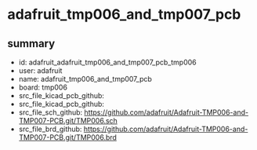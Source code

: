 # adafruit_tmp006_and_tmp007_pcb
 
## summary 
* id: adafruit_adafruit_tmp006_and_tmp007_pcb_tmp006
* user: adafruit
* name: adafruit_tmp006_and_tmp007_pcb
* board: tmp006
* src_file_kicad_pcb_github: 
* src_file_kicad_pcb_github: 
* src_file_sch_github: https://github.com/adafruit/Adafruit-TMP006-and-TMP007-PCB.git/TMP006.sch
* src_file_brd_github: https://github.com/adafruit/Adafruit-TMP006-and-TMP007-PCB.git/TMP006.brd



